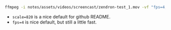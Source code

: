 ```bash
ffmpeg -i notes/assets/videos/screencast/zendron-test_1.mov -vf "fps=4,scale=800:-1:flags=lanczos" -c:v pam -f image2pipe - | convert -delay 10 - -loop 0 -layers optimize notes/assets/videos/gif/zendron-test_1.gif
```

- `scale=820` is a nice default for github README.
- `fps=4` is nice default, but still a little fast.
